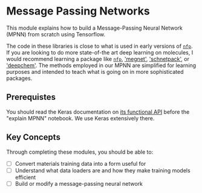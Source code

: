 # Message Passing Networks

This module explains how to build a Message-Passing Neural Network (MPNN) from scratch using Tensorflow.

The code in these libraries is close to what is used in early versions of [`nfp`](https://github.com/NREL/nfp).
If you are looking to do more state-of-the art deep learning on molecules, I would recommend learning a package
like [`nfp`](https://github.com/NREL/nfp), ['megnet'](https://github.com/materialsvirtuallab/megnet),
['schnetpack'](https://schnetpack.readthedocs.io/en/stable/), or ['deepchem'](https://deepchem.io/).
The methods employed in our MPNN are simplified for learning purposes and intended to teach
what is going on in more sophisticated packages.

## Prerequistes

You should read the Keras documentation on [its functional API](https://keras.io/getting_started/intro_to_keras_for_engineers/#building-models-with-the-keras-functional-api)
before the "explain MPNN" notebook. We use Keras extensively there.

## Key Concepts

Through completing these modules, you should be able to:

- [ ] Convert materials training data into a form useful for 
- [ ] Understand what data loaders are and how they make training models efficient
- [ ] Build or modify a message-passing neural network
